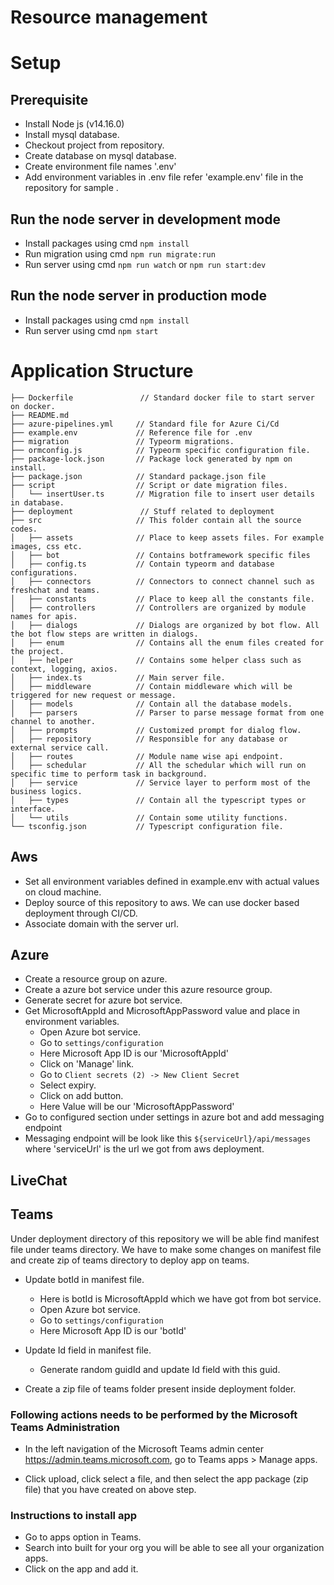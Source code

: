 # Resource management

# Setup

## Prerequisite

- Install Node js (v14.16.0)
- Install mysql database.
- Checkout project from repository.
- Create database on mysql database.
- Create environment file names '.env'
- Add environment variables in .env file refer 'example.env' file in the repository for sample .

## Run the node server in development mode

- Install packages using cmd `npm install`
- Run migration using cmd `npm run migrate:run`
- Run server using cmd `npm run watch` or `npm run start:dev`

## Run the node server in production mode

- Install packages using cmd `npm install`
- Run server using cmd `npm start`

# Application Structure

```
├── Dockerfile               // Standard docker file to start server on docker.
├── README.md
├── azure-pipelines.yml     // Standard file for Azure Ci/Cd
├── example.env             // Reference file for .env
├── migration               // Typeorm migrations.
├── ormconfig.js            // Typeorm specific configuration file.
├── package-lock.json       // Package lock generated by npm on install.
├── package.json            // Standard package.json file
├── script                  // Script or date migration files.
│   └── insertUser.ts       // Migration file to insert user details in database.
├── deployment               // Stuff related to deployment
├── src                     // This folder contain all the source codes.
│   ├── assets              // Place to keep assets files. For example images, css etc.
│   ├── bot                 // Contains botframework specific files
│   ├── config.ts           // Contain typeorm and database configurations.
│   ├── connectors          // Connectors to connect channel such as freshchat and teams.
│   ├── constants           // Place to keep all the constants file.
│   ├── controllers         // Controllers are organized by module names for apis.
│   ├── dialogs             // Dialogs are organized by bot flow. All the bot flow steps are written in dialogs.
│   ├── enum                // Contains all the enum files created for the project.
│   ├── helper              // Contains some helper class such as context, logging, axios.
│   ├── index.ts            // Main server file.
│   ├── middleware          // Contain middleware which will be triggered for new request or message.
│   ├── models              // Contain all the database models.
│   ├── parsers             // Parser to parse message format from one channel to another.
│   ├── prompts             // Customized prompt for dialog flow.
│   ├── repository          // Responsible for any database or external service call.
│   ├── routes              // Module name wise api endpoint.
│   ├── schedular           // All the schedular which will run on specific time to perform task in background.
│   ├── service             // Service layer to perform most of the business logics.
│   ├── types               // Contain all the typescript types or interface.
│   └── utils               // Contain some utility functions.
└── tsconfig.json           // Typescript configuration file.
```

## Aws

- Set all environment variables defined in example.env with actual values on cloud machine.
- Deploy source of this repository to aws. We can use docker based deployment through CI/CD.
- Associate domain with the server url.

## Azure

- Create a resource group on azure.
- Create a azure bot service under this azure resource group.
- Generate secret for azure bot service.
- Get MicrosoftAppId and MicrosoftAppPassword value and place in environment variables.
  - Open Azure bot service.
  - Go to `settings/configuration`
  - Here Microsoft App ID is our 'MicrosoftAppId'
  - Click on 'Manage' link.
  - Go to `Client secrets (2) -> New Client Secret`
  - Select expiry.
  - Click on add button.
  - Here Value will be our 'MicrosoftAppPassword'
- Go to configured section under settings in azure bot and add messaging endpoint
- Messaging endpoint will be look like this `${serviceUrl}/api/messages` where 'serviceUrl' is the url we got from aws deployment.

## LiveChat

## Teams

Under deployment directory of this repository we will be able find manifest file under teams directory. We have to make some changes on manifest file and create zip of teams directory to deploy app on teams.

- Update botId in manifest file.

  - Here is botId is MicrosoftAppId which we have got from bot service.
  - Open Azure bot service.
  - Go to `settings/configuration`
  - Here Microsoft App ID is our 'botId'

- Update Id field in manifest file.
  - Generate random guidId and update Id field with this guid.
- Create a zip file of teams folder present inside deployment folder.

### Following actions needs to be performed by the Microsoft Teams Administration

- In the left navigation of the Microsoft Teams admin center https://admin.teams.microsoft.com, go to Teams apps > Manage apps.

- Click upload, click select a file, and then select the app package (zip file) that you have created on above step.

### Instructions to install app

- Go to apps option in Teams.
- Search into built for your org you will be able to see all your organization apps.
- Click on the app and add it.
